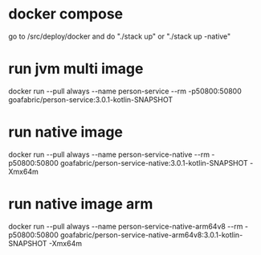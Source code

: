 # docker compose
go to /src/deploy/docker and do "./stack up" or "./stack up -native"

# run jvm multi image
docker run --pull always --name person-service --rm -p50800:50800 goafabric/person-service:3.0.1-kotlin-SNAPSHOT

# run native image
docker run --pull always --name person-service-native --rm -p50800:50800 goafabric/person-service-native:3.0.1-kotlin-SNAPSHOT -Xmx64m

# run native image arm
docker run --pull always --name person-service-native-arm64v8 --rm -p50800:50800 goafabric/person-service-native-arm64v8:3.0.1-kotlin-SNAPSHOT -Xmx64m
